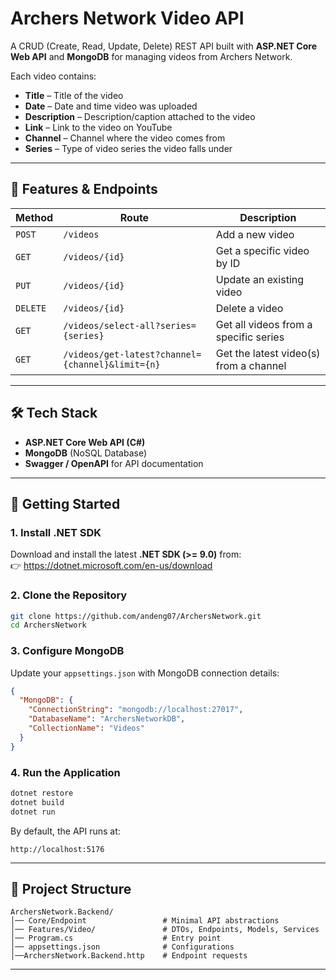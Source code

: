 # Archers Network Video API

A CRUD (Create, Read, Update, Delete) REST API built with **ASP.NET Core Web API** and **MongoDB** for managing videos from Archers Network.

Each video contains:
- **Title** – Title of the video
- **Date** – Date and time video was uploaded
- **Description** – Description/caption attached to the video
- **Link** – Link to the video on YouTube
- **Channel** – Channel where the video comes from
- **Series** – Type of video series the video falls under

---

## 📌 Features & Endpoints

| Method | Route                | Description |
|--------|----------------------|-------------|
| `POST` | `/videos`            | Add a new video |
| `GET`  | `/videos/{id}`       | Get a specific video by ID |
| `PUT`  | `/videos/{id}`       | Update an existing video |
| `DELETE` | `/videos/{id}`     | Delete a video |
| `GET`  | `/videos/select-all?series={series}` | Get all videos from a specific series |
| `GET`  | `/videos/get-latest?channel={channel}&limit={n}` | Get the latest video(s) from a channel |

---

## 🛠️ Tech Stack
- **ASP.NET Core Web API (C#)**
- **MongoDB** (NoSQL Database)
- **Swagger / OpenAPI** for API documentation

---

## 🚀 Getting Started

### 1. Install .NET SDK
Download and install the latest **.NET SDK (>= 9.0)** from:  
👉 https://dotnet.microsoft.com/en-us/download

### 2. Clone the Repository
```bash
git clone https://github.com/andeng07/ArchersNetwork.git
cd ArchersNetwork
```

### 3. Configure MongoDB
Update your `appsettings.json` with MongoDB connection details:
```json
{
  "MongoDB": {
    "ConnectionString": "mongodb://localhost:27017",
    "DatabaseName": "ArchersNetworkDB",
    "CollectionName": "Videos"
  }
}
```

### 4. Run the Application
```bash
dotnet restore
dotnet build
dotnet run
```

By default, the API runs at:
```
http://localhost:5176
```

---

## 📂 Project Structure
```
ArchersNetwork.Backend/
│── Core/Endpoint                 # Minimal API abstractions
│── Features/Video/               # DTOs, Endpoints, Models, Services
│── Program.cs                    # Entry point
│── appsettings.json              # Configurations
│──ArchersNetwork.Backend.http    # Endpoint requests
```

---
